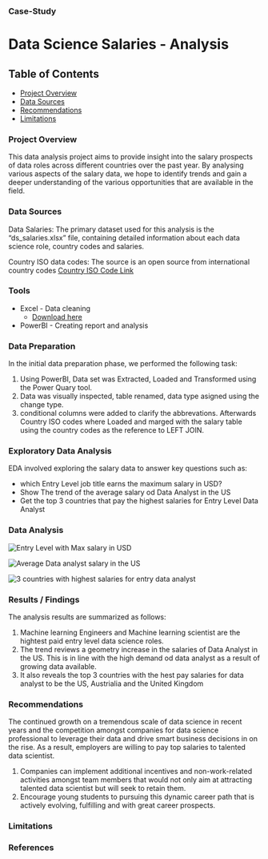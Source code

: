 ### Case-Study
# Data Science Salaries - Analysis

## Table of Contents

- [Project Overview](#project-overview)
- [Data Sources](#data-sources)
- [Recommendations](#recommendations)
- [Limitations](#limitations)



### Project Overview

This data analysis project aims to provide insight into the salary prospects of data roles across different countries over the past year. By analysing various aspects of the salary data, we hope to identify trends and gain a deeper understanding of the various opportunities that are available in the field.

### Data Sources

Data Salaries: The primary dataset used for this analysis is the “ds_salaries.xlsx” file, containing detailed information about each data science role, country codes and salaries.

Country ISO data codes: The source is an open source from international country codes [Country ISO Code Link](https://www.worlddata.info/countrycodes.php) 

### Tools

- Excel - Data cleaning
  - [Download here](https://microsoft.com)
- PowerBI - Creating report and analysis


### Data Preparation

In the initial data preparation phase, we performed the following task:
1. Using PowerBI, Data set was Extracted, Loaded and Transformed using the Power Quary tool.
2. Data was visually inspected, table renamed, data type asigned using the change type.
3. conditional columns were added to clarify the abbrevations. Afterwards Country ISO codes where Loaded and marged with the salary table using the country codes as the reference to LEFT JOIN.

### Exploratory Data Analysis

EDA involved exploring the salary data to answer key questions such as:

- which Entry Level job title earns the maximum salary in USD?
- Show The trend of the average salary od Data Analyst in the US
- Get the top 3 countries that pay the highest salaries for Entry Level Data Analyst

### Data Analysis

![Entry Level with Max  salary in USD](https://github.com/mbakweich/Data-Science-Salaries_Case-Study/assets/147742980/58d2b030-3bcb-4b4a-9b63-f547981e7439)

![Average Data analyst salary in the US](https://github.com/mbakweich/Data-Science-Salaries_Case-Study/assets/147742980/bddbe7ea-07ec-4c8d-a8bd-8fc0521562e3)

![3 countries with highest salaries for entry data analyst](https://github.com/mbakweich/Data-Science-Salaries_Case-Study/assets/147742980/891557e5-914f-4681-92fa-1db8a19544a0)


### Results / Findings

The analysis results are summarized as follows:
1. Machine learning Engineers and Machine learning scientist are the hightest paid entry level data science roles.
2. The trend reviews a geometry increase in the salaries of Data Analyst in the US. This is in line with the high demand od data analyst as a result of growing data available.
3. It also reveals the top 3 countries with the hest pay salaries for data analyst to be the US, Austrialia and the United Kingdom

### Recommendations

The continued growth on a tremendous scale of data science in recent years and the competition amongst companies for data science professional to leverage their data and drive smart business decisions in on the rise. As a result, employers are willing to pay top salaries to talented data scientist. 
1. Companies can implement additional incentives and non-work-related activities amongst team members that would not only aim at attracting talented data scientist but will seek to retain them.
2. Encourage young students to pursuing this dynamic career path that is actively evolving, fulfilling and with great career prospects.

### Limitations


### References
